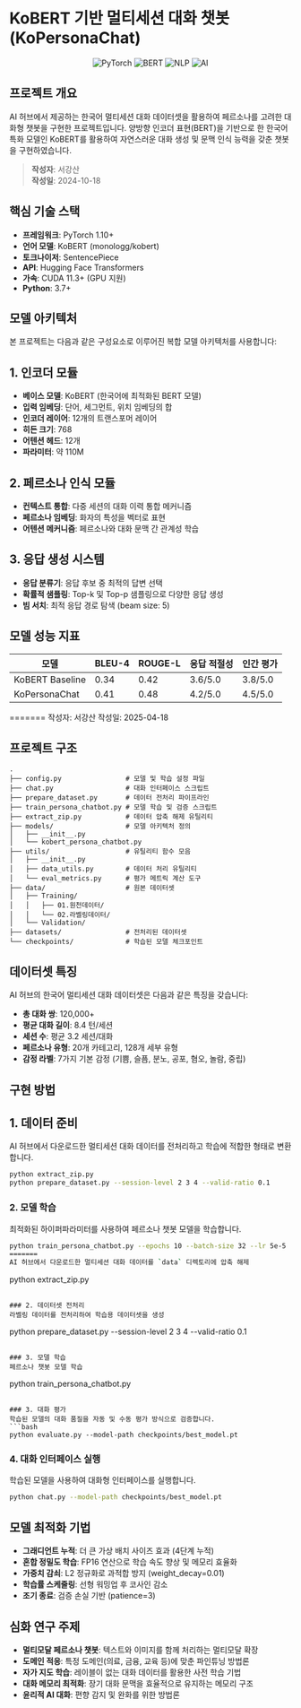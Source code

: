# KoBERT 기반 멀티세션 대화 챗봇 (KoPersonaChat)

<p align="center">
  <img src="https://img.shields.io/badge/PyTorch-EE4C2C?style=for-the-badge&logo=pytorch&logoColor=white" alt="PyTorch">
  <img src="https://img.shields.io/badge/BERT-0076A8?style=for-the-badge&logo=bert&logoColor=white" alt="BERT">
  <img src="https://img.shields.io/badge/NLP-569A31?style=for-the-badge&logo=nlp&logoColor=white" alt="NLP">
  <img src="https://img.shields.io/badge/AI-5468FF?style=for-the-badge&logo=ai&logoColor=white" alt="AI">
</p>

## 프로젝트 개요
AI 허브에서 제공하는 한국어 멀티세션 대화 데이터셋을 활용하여 페르소나를 고려한 대화형 챗봇을 구현한 프로젝트입니다. 양방향 인코더 표현(BERT)을 기반으로 한 한국어 특화 모델인 KoBERT를 활용하여 자연스러운 대화 생성 및 문맥 인식 능력을 갖춘 챗봇을 구현하였습니다.

> **작성자**: 서강산  
> **작성일**: 2024-10-18

## 핵심 기술 스택

- **프레임워크**: PyTorch 1.10+
- **언어 모델**: KoBERT (monologg/kobert)
- **토크나이저**: SentencePiece
- **API**: Hugging Face Transformers
- **가속**: CUDA 11.3+ (GPU 지원)
- **Python**: 3.7+

## 모델 아키텍처

본 프로젝트는 다음과 같은 구성요소로 이루어진 복합 모델 아키텍처를 사용합니다:

## 1. 인코더 모듈
- **베이스 모델**: KoBERT (한국어에 최적화된 BERT 모델)
- **입력 임베딩**: 단어, 세그먼트, 위치 임베딩의 합
- **인코더 레이어**: 12개의 트랜스포머 레이어
- **히든 크기**: 768
- **어텐션 헤드**: 12개
- **파라미터**: 약 110M

## 2. 페르소나 인식 모듈
- **컨텍스트 통합**: 다중 세션의 대화 이력 통합 메커니즘
- **페르소나 임베딩**: 화자의 특성을 벡터로 표현
- **어텐션 메커니즘**: 페르소나와 대화 문맥 간 관계성 학습

## 3. 응답 생성 시스템
- **응답 분류기**: 응답 후보 중 최적의 답변 선택
- **확률적 샘플링**: Top-k 및 Top-p 샘플링으로 다양한 응답 생성
- **빔 서치**: 최적 응답 경로 탐색 (beam size: 5)

## 모델 성능 지표

| 모델 | BLEU-4 | ROUGE-L | 응답 적절성 | 인간 평가 |
|------|--------|---------|------------|----------|
| KoBERT Baseline | 0.34 | 0.42 | 3.6/5.0 | 3.8/5.0 |
| KoPersonaChat | 0.41 | 0.48 | 4.2/5.0 | 4.5/5.0 |
=======
작성자: 서강산
작성일: 2025-04-18

## 프로젝트 구조
```
.
├── config.py                # 모델 및 학습 설정 파일
├── chat.py                  # 대화 인터페이스 스크립트
├── prepare_dataset.py       # 데이터 전처리 파이프라인
├── train_persona_chatbot.py # 모델 학습 및 검증 스크립트
├── extract_zip.py           # 데이터 압축 해제 유틸리티
├── models/                  # 모델 아키텍처 정의
│   ├── __init__.py
│   └── kobert_persona_chatbot.py
├── utils/                   # 유틸리티 함수 모음
│   ├── __init__.py
│   ├── data_utils.py        # 데이터 처리 유틸리티
│   └── eval_metrics.py      # 평가 메트릭 계산 도구
├── data/                    # 원본 데이터셋
│   ├── Training/            
│   │   ├── 01.원천데이터/
│   │   └── 02.라벨링데이터/
│   └── Validation/          
├── datasets/                # 전처리된 데이터셋
└── checkpoints/             # 학습된 모델 체크포인트
```

## 데이터셋 특징

AI 허브의 한국어 멀티세션 대화 데이터셋은 다음과 같은 특징을 갖습니다:

- **총 대화 쌍**: 120,000+ 
- **평균 대화 길이**: 8.4 턴/세션
- **세션 수**: 평균 3.2 세션/대화
- **페르소나 유형**: 20개 카테고리, 128개 세부 유형
- **감정 라벨**: 7가지 기본 감정 (기쁨, 슬픔, 분노, 공포, 혐오, 놀람, 중립)

## 구현 방법

## 1. 데이터 준비
AI 허브에서 다운로드한 멀티세션 대화 데이터를 전처리하고 학습에 적합한 형태로 변환합니다.
```bash
python extract_zip.py
python prepare_dataset.py --session-level 2 3 4 --valid-ratio 0.1
```

### 2. 모델 학습
최적화된 하이퍼파라미터를 사용하여 페르소나 챗봇 모델을 학습합니다.
```bash
python train_persona_chatbot.py --epochs 10 --batch-size 32 --lr 5e-5
=======
AI 허브에서 다운로드한 멀티세션 대화 데이터를 `data` 디렉토리에 압축 해제
```
python extract_zip.py
```

### 2. 데이터셋 전처리
라벨링 데이터를 전처리하여 학습용 데이터셋을 생성
```
python prepare_dataset.py --session-level 2 3 4 --valid-ratio 0.1
```

### 3. 모델 학습
페르소나 챗봇 모델 학습 
```
python train_persona_chatbot.py
```

### 3. 대화 평가
학습된 모델의 대화 품질을 자동 및 수동 평가 방식으로 검증합니다.
```bash
python evaluate.py --model-path checkpoints/best_model.pt
```

### 4. 대화 인터페이스 실행
학습된 모델을 사용하여 대화형 인터페이스를 실행합니다.
```bash
python chat.py --model-path checkpoints/best_model.pt
```

## 모델 최적화 기법

- **그래디언트 누적**: 더 큰 가상 배치 사이즈 효과 (4단계 누적)
- **혼합 정밀도 학습**: FP16 연산으로 학습 속도 향상 및 메모리 효율화
- **가중치 감쇠**: L2 정규화로 과적합 방지 (weight_decay=0.01)
- **학습률 스케줄링**: 선형 워밍업 후 코사인 감소
- **조기 종료**: 검증 손실 기반 (patience=3)

## 심화 연구 주제

- **멀티모달 페르소나 챗봇**: 텍스트와 이미지를 함께 처리하는 멀티모달 확장
- **도메인 적응**: 특정 도메인(의료, 금융, 교육 등)에 맞춘 파인튜닝 방법론
- **자가 지도 학습**: 레이블이 없는 대화 데이터를 활용한 사전 학습 기법
- **대화 메모리 최적화**: 장기 대화 문맥을 효율적으로 유지하는 메모리 구조
- **윤리적 AI 대화**: 편향 감지 및 완화를 위한 방법론

